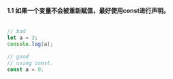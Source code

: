 #### 1.1 如果一个变量不会被重新赋值，最好使用const进行声明。
```javascript

// bad
let a = 3;
console.log(a);

// good
// using const.
const a = 0;
```